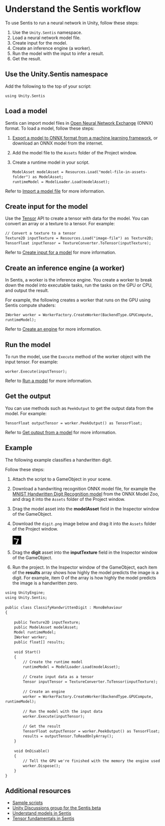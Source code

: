 # Understand the Sentis workflow

To use Sentis to run a neural network in Unity, follow these steps:

1. Use the `Unity.Sentis` namespace.
2. Load a neural network model file.
3. Create input for the model.
4. Create an inference engine (a worker).
5. Run the model with the input to infer a result.
6. Get the result.

## Use the Unity.Sentis namespace

Add the following to the top of your script:

```
using Unity.Sentis 
```

## Load a model

Sentis can import model files in [Open Neural Network Exchange](https://onnx.ai/) (ONNX) format. To load a model, follow these steps:

1. [Export a model to ONNX format from a machine learning framework](export-an-onnx-file.md), or download an ONNX model from the internet. 

2. Add the model file to the `Assets` folder of the Project window.

3. Create a runtime model in your script.

    ```
    ModelAsset modelAsset = Resources.Load("model-file-in-assets-folder") as ModelAsset;
    runtimeModel = ModelLoader.Load(modelAsset);
    ```

Refer to [Import a model file](import-a-model-file.md) for more information.

## Create input for the model

Use the [Tensor](xref:Unity.Sentis.Tensor) API to create a tensor with data for the model. You can convert an array or a texture to a tensor. For example:

```
// Convert a texture to a tensor
Texture2D inputTexture = Resources.Load("image-file") as Texture2D;
TensorFloat inputTensor = TextureConverter.ToTensor(inputTexture);
```

Refer to [Create input for a model](create-an-input-tensor.md) for more information.

## Create an inference engine (a worker)

In Sentis, a worker is the inference engine. You create a worker to break down the model into executable tasks, run the tasks on the GPU or CPU, and output the result.

For example, the following creates a worker that runs on the GPU using Sentis compute shaders:

```
IWorker worker = WorkerFactory.CreateWorker(BackendType.GPUCompute, runtimeModel);
```

Refer to [Create an engine](create-an-engine.md) for more information.

## Run the model

To run the model, use the `Execute` method of the worker object with the input tensor. For example:

```
worker.Execute(inputTensor);
```

Refer to [Run a model](run-a-model.md) for more information.

## Get the output

You can use methods such as `PeekOutput` to get the output data from the model. For example:

```
TensorFloat outputTensor = worker.PeekOutput() as TensorFloat;
```

Refer to [Get output from a model](get-the-output.md) for more information.

## Example

The following example classifies a handwritten digit.

Follow these steps:

1. Attach the script to a GameObject in your scene.
2. Download a handwriting recognition ONNX model file, for example the [MNIST Handwritten Digit Recognition model](https://github.com/onnx/models/tree/main/vision/classification/mnist) from the ONNX Model Zoo, and drag it into the `Assets` folder of the Project window.
3. Drag the model asset into the **modelAsset** field in the Inspector window of the GameObject.
4. Download the `digit.png` image below and drag it into the `Assets` folder of the Project window.

    ![A handwritten number 7](images/digit.png)

5. Drag the **digit** asset into the **inputTexture** field in the Inspector window of the GameObject.
6. Run the project. In the Inspector window of the GameObject, each item of the **results** array shows how highly the model predicts the image is a digit. For example, item 0 of the array is how highly the model predicts the image is a handwritten zero.

```
using UnityEngine;
using Unity.Sentis;

public class ClassifyHandwrittenDigit : MonoBehaviour
{

    public Texture2D inputTexture;
    public ModelAsset modelAsset;
    Model runtimeModel;
    IWorker worker;
    public float[] results;
    
    void Start()
    {
        // Create the runtime model
        runtimeModel = ModelLoader.Load(modelAsset);

        // Create input data as a tensor
        Tensor inputTensor = TextureConverter.ToTensor(inputTexture);

        // Create an engine
        worker = WorkerFactory.CreateWorker(BackendType.GPUCompute, runtimeModel);

        // Run the model with the input data
        worker.Execute(inputTensor);

        // Get the result
        TensorFloat outputTensor = worker.PeekOutput() as TensorFloat;
        results = outputTensor.ToReadOnlyArray();
    }

    void OnDisable()
    {
        // Tell the GPU we're finished with the memory the engine used 
        worker.Dispose();
    }
}
```

## Additional resources

- [Sample scripts](package-samples.md)
- [Unity Discussions group for the Sentis beta](https://discussions.unity.com/c/10)
- [Understand models in Sentis](models-concept.md)
- [Tensor fundamentals in Sentis](tensor-fundamentals.md)
